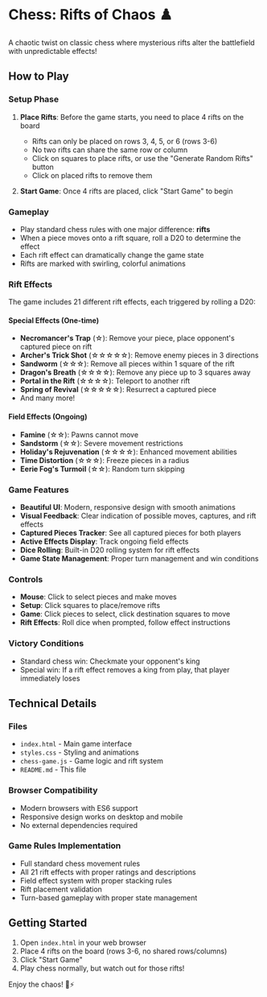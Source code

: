 # Chess: Rifts of Chaos ♟️

A chaotic twist on classic chess where mysterious rifts alter the battlefield with unpredictable effects!

## How to Play

### Setup Phase
1. **Place Rifts**: Before the game starts, you need to place 4 rifts on the board
   - Rifts can only be placed on rows 3, 4, 5, or 6 (rows 3-6)
   - No two rifts can share the same row or column
   - Click on squares to place rifts, or use the "Generate Random Rifts" button
   - Click on placed rifts to remove them

2. **Start Game**: Once 4 rifts are placed, click "Start Game" to begin

### Gameplay
- Play standard chess rules with one major difference: **rifts**
- When a piece moves onto a rift square, roll a D20 to determine the effect
- Each rift effect can dramatically change the game state
- Rifts are marked with swirling, colorful animations

### Rift Effects
The game includes 21 different rift effects, each triggered by rolling a D20:

#### Special Effects (One-time)
- **Necromancer's Trap** (☆): Remove your piece, place opponent's captured piece on rift
- **Archer's Trick Shot** (☆☆☆☆☆): Remove enemy pieces in 3 directions
- **Sandworm** (☆☆☆): Remove all pieces within 1 square of the rift
- **Dragon's Breath** (☆☆☆☆): Remove any piece up to 3 squares away
- **Portal in the Rift** (☆☆☆☆): Teleport to another rift
- **Spring of Revival** (☆☆☆☆☆): Resurrect a captured piece
- And many more!

#### Field Effects (Ongoing)
- **Famine** (☆☆): Pawns cannot move
- **Sandstorm** (☆☆): Severe movement restrictions
- **Holiday's Rejuvenation** (☆☆☆☆): Enhanced movement abilities
- **Time Distortion** (☆☆☆): Freeze pieces in a radius
- **Eerie Fog's Turmoil** (☆☆): Random turn skipping

### Game Features
- **Beautiful UI**: Modern, responsive design with smooth animations
- **Visual Feedback**: Clear indication of possible moves, captures, and rift effects
- **Captured Pieces Tracker**: See all captured pieces for both players
- **Active Effects Display**: Track ongoing field effects
- **Dice Rolling**: Built-in D20 rolling system for rift effects
- **Game State Management**: Proper turn management and win conditions

### Controls
- **Mouse**: Click to select pieces and make moves
- **Setup**: Click squares to place/remove rifts
- **Game**: Click pieces to select, click destination squares to move
- **Rift Effects**: Roll dice when prompted, follow effect instructions

### Victory Conditions
- Standard chess win: Checkmate your opponent's king
- Special win: If a rift effect removes a king from play, that player immediately loses

## Technical Details

### Files
- `index.html` - Main game interface
- `styles.css` - Styling and animations
- `chess-game.js` - Game logic and rift system
- `README.md` - This file

### Browser Compatibility
- Modern browsers with ES6 support
- Responsive design works on desktop and mobile
- No external dependencies required

### Game Rules Implementation
- Full standard chess movement rules
- All 21 rift effects with proper ratings and descriptions
- Field effect system with proper stacking rules
- Rift placement validation
- Turn-based gameplay with proper state management

## Getting Started
1. Open `index.html` in your web browser
2. Place 4 rifts on the board (rows 3-6, no shared rows/columns)
3. Click "Start Game"
4. Play chess normally, but watch out for those rifts!

Enjoy the chaos! 🎲⚡

